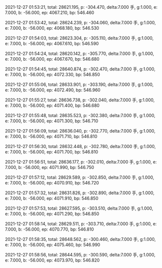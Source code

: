 2021-12-27 01:53:21, total: 28621.195, p: -304.470, delta:7.000 手, g:1.000, e: 7.000, b: -56.000, ep: 4067.210, bp: 546.460

2021-12-27 01:53:42, total: 28624.239, p: -304.060, delta:7.000 手, g:1.000, e: 7.000, b: -56.000, ep: 4068.180, bp: 546.530

2021-12-27 01:54:03, total: 28623.304, p: -305.110, delta:7.000 手, g:1.000, e: 7.000, b: -56.000, ep: 4067.610, bp: 546.590

2021-12-27 01:54:24, total: 28620.142, p: -305.770, delta:7.000 手, g:1.000, e: 7.000, b: -56.000, ep: 4067.670, bp: 546.680

2021-12-27 01:54:45, total: 28640.874, p: -302.470, delta:7.000 手, g:1.000, e: 7.000, b: -56.000, ep: 4072.330, bp: 546.850

2021-12-27 01:55:06, total: 28633.901, p: -303.190, delta:7.000 手, g:1.000, e: 7.000, b: -56.000, ep: 4072.490, bp: 546.960

2021-12-27 01:55:27, total: 28636.738, p: -302.040, delta:7.000 手, g:1.000, e: 7.000, b: -56.000, ep: 4071.400, bp: 546.680

2021-12-27 01:55:48, total: 28635.523, p: -302.380, delta:7.000 手, g:1.000, e: 7.000, b: -56.000, ep: 4071.300, bp: 546.710

2021-12-27 01:56:09, total: 28636.040, p: -302.770, delta:7.000 手, g:1.000, e: 7.000, b: -56.000, ep: 4071.710, bp: 546.810

2021-12-27 01:56:30, total: 28632.448, p: -302.780, delta:7.000 手, g:1.000, e: 7.000, b: -56.000, ep: 4071.700, bp: 546.810

2021-12-27 01:56:51, total: 28636.177, p: -302.010, delta:7.000 手, g:1.000, e: 7.000, b: -56.000, ep: 4071.990, bp: 546.750

2021-12-27 01:57:12, total: 28629.589, p: -302.850, delta:7.000 手, g:1.000, e: 7.000, b: -56.000, ep: 4070.910, bp: 546.720

2021-12-27 01:57:32, total: 28631.826, p: -302.890, delta:7.000 手, g:1.000, e: 7.000, b: -56.000, ep: 4071.910, bp: 546.850

2021-12-27 01:57:53, total: 28627.595, p: -303.510, delta:7.000 手, g:1.000, e: 7.000, b: -56.000, ep: 4071.290, bp: 546.850

2021-12-27 01:58:14, total: 28629.511, p: -303.710, delta:7.000 手, g:1.000, e: 7.000, b: -56.000, ep: 4070.770, bp: 546.810

2021-12-27 01:58:35, total: 28648.562, p: -300.460, delta:7.000 手, g:1.000, e: 7.000, b: -56.000, ep: 4075.460, bp: 546.990

2021-12-27 01:58:56, total: 28644.595, p: -300.590, delta:7.000 手, g:1.000, e: 7.000, b: -56.000, ep: 4073.970, bp: 546.820